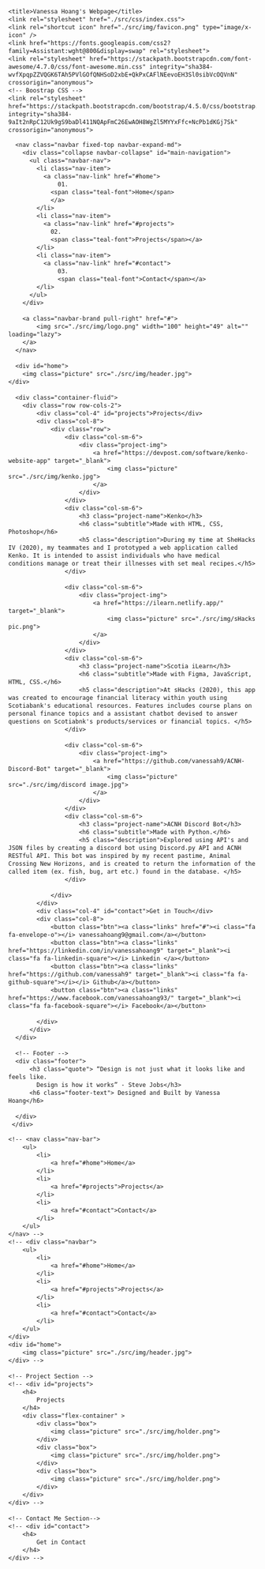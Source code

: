 <!DOCTYPE html>
<html lang="en">
<head>
    <meta charset="UTF-8">
    <meta name="viewport" content="width=device-width, initial-scale=1.0">


    <title>Vanessa Hoang's Webpage</title>
    <link rel="stylesheet" href="./src/css/index.css">
    <link rel="shortcut icon" href="./src/img/favicon.png" type="image/x-icon" />
    <link href="https://fonts.googleapis.com/css2?family=Assistant:wght@800&display=swap" rel="stylesheet">
    <link rel="stylesheet" href="https://stackpath.bootstrapcdn.com/font-awesome/4.7.0/css/font-awesome.min.css" integrity="sha384-wvfXpqpZZVQGK6TAh5PVlGOfQNHSoD2xbE+QkPxCAFlNEevoEH3Sl0sibVcOQVnN" crossorigin="anonymous">
    <!-- Boostrap CSS -->
    <link rel="stylesheet" href="https://stackpath.bootstrapcdn.com/bootstrap/4.5.0/css/bootstrap.min.css" integrity="sha384-9aIt2nRpC12Uk9gS9baDl411NQApFmC26EwAOH8WgZl5MYYxFfc+NcPb1dKGj7Sk" crossorigin="anonymous">
</head>
<body>
    <!-- <nav class="navbar fixed-top">
        <a class="navbar-brand" href="#">
          <img src="./src/img/logo.png" width="100" height="49" alt="" loading="lazy">
        </a>
        <ul>
            <li>
                <a href="#home">Home</a> 
            </li>
            <li> 
                <a href="#projects">Projects</a> 
            </li>
            <li> 
                <a href="#contact">Contact</a> 
            </li>
        </ul>
      </nav> -->

      <nav class="navbar fixed-top navbar-expand-md">
        <div class="collapse navbar-collapse" id="main-navigation">
          <ul class="navbar-nav">
            <li class="nav-item">
              <a class="nav-link" href="#home">
                  01.
                <span class="teal-font">Home</span>
                </a>
            </li>
            <li class="nav-item">
              <a class="nav-link" href="#projects">
                02.
                <span class="teal-font">Projects</span></a>
            </li>
            <li class="nav-item">
              <a class="nav-link" href="#contact">
                  03.
                  <span class="teal-font">Contact</span></a>
            </li>
          </ul>
        </div>

        <a class="navbar-brand pull-right" href="#">
            <img src="./src/img/logo.png" width="100" height="49" alt="" loading="lazy">
        </a>
      </nav>
      
      <div id="home">
        <img class="picture" src="./src/img/header.jpg">
    </div>

      <div class="container-fluid">
        <div class="row row-cols-2">
            <div class="col-4" id="projects">Projects</div>
            <div class="col-8"> 
                <div class="row">
                    <div class="col-sm-6">
                        <div class="project-img">
                            <a href="https://devpost.com/software/kenko-website-app" target="_blank">
                                <img class="picture" src="./src/img/kenko.jpg">
                            </a>
                        </div>
                    </div>
                    <div class="col-sm-6">
                        <h3 class="project-name">Kenko</h3>
                        <h6 class="subtitle">Made with HTML, CSS, Photoshop</h6>
                        <h5 class="description">During my time at SheHacks IV (2020), my teammates and I prototyped a web application called Kenko. It is intended to assist individuals who have medical conditions manage or treat their illnesses with set meal recipes.</h5>
                    </div>

                    <div class="col-sm-6">
                        <div class="project-img">
                            <a href="https://ilearn.netlify.app/" target="_blank">
                                <img class="picture" src="./src/img/sHacks pic.png">
                            </a>
                        </div>
                    </div>
                    <div class="col-sm-6">
                        <h3 class="project-name">Scotia iLearn</h3>
                        <h6 class="subtitle">Made with Figma, JavaScript, HTML, CSS.</h6>
                        <h5 class="description">At sHacks (2020), this app was created to encourage financial literacy within youth using Scotiabank's educational resources. Features includes course plans on personal finance topics and a assistant chatbot devised to answer questions on Scotiabnk's products/services or financial topics. </h5>
                    </div>

                    <div class="col-sm-6">
                        <div class="project-img">
                            <a href="https://github.com/vanessah9/ACNH-Discord-Bot" target="_blank">
                                <img class="picture" src="./src/img/discord image.jpg">
                            </a>
                        </div>
                    </div>
                    <div class="col-sm-6">
                        <h3 class="project-name">ACNH Discord Bot</h3>
                        <h6 class="subtitle">Made with Python.</h6>
                        <h5 class="description">Explored using API's and JSON files by creating a discord bot using Discord.py API and ACNH RESTful API. This bot was inspired by my recent pastime, Animal Crossing New Horizons, and is created to return the information of the called item (ex. fish, bug, art etc.) found in the database. </h5>
                    </div>

                </div>
            </div>
            <div class="col-4" id="contact">Get in Touch</div>
            <div class="col-8">
                <button class="btn"><a class="links" href="#"><i class="fa fa-envelope-o"></i> vanessahoang9@gmail.com</a></button>
                <button class="btn"><a class="links" href="https://linkedin.com/in/vanessahoang9" target="_blank"><i class="fa fa-linkedin-square"></i> Linkedin </a></button>
                <button class="btn"><a class="links" href="https://github.com/vanessah9" target="_blank"><i class="fa fa-github-square"></i></i> Github</a></button>
                <button class="btn"><a class="links" href="https://www.facebook.com/vanessahoang93/" target="_blank"><i class="fa fa-facebook-square"></i> Facebook</a></button>

            </div>
          </div>
      </div>

      <!-- Footer -->
      <div class="footer">
          <h3 class="quote"> “Design is not just what it looks like and feels like. 
            Design is how it works” - Steve Jobs</h3>
          <h6 class="footer-text"> Designed and Built by Vanessa Hoang</h6>

      </div>
     </div>

</body>
</html>


<!-- <div id="projects">
    <h4>
        Projects
    </h4>
    <div class="flex-container" >
        <div class="box">
            <img class="picture" src="./src/img/holder.png">
        </div>
        <div class="box">
            <img class="picture" src="./src/img/holder.png">
        </div>
        <div class="box">
            <img class="picture" src="./src/img/holder.png">
        </div>
    </div>
</div>  -->

<!-- 
        <h3>
            Hi I'm
            <span class="teal-font">Vanessa Hoang</span>
            a Computer Science student with a passion for 
            <span id="interest">design and technology</span> 
            attending
            <span class="teal-font"> Ryerson University</span>
            in Toronto, Canada.
        </h3> 
-->

<!-- Introduction Section -->
    <!-- <nav class="nav-bar">
        <ul>
            <li>
                <a href="#home">Home</a> 
            </li>
            <li> 
                <a href="#projects">Projects</a> 
            </li>
            <li> 
                <a href="#contact">Contact</a> 
            </li>
        </ul>
    </nav> -->
    <!-- <div class="navbar">
        <ul>
            <li>
                <a href="#home">Home</a> 
            </li>
            <li> 
                <a href="#projects">Projects</a> 
            </li>
            <li> 
                <a href="#contact">Contact</a> 
            </li>
        </ul>
    </div>
    <div id="home">
        <img class="picture" src="./src/img/header.jpg">
    </div> -->

    <!-- Project Section -->
    <!-- <div id="projects">
        <h4>
            Projects
        </h4>
        <div class="flex-container" >
            <div class="box">
                <img class="picture" src="./src/img/holder.png">
            </div>
            <div class="box">
                <img class="picture" src="./src/img/holder.png">
            </div>
            <div class="box">
                <img class="picture" src="./src/img/holder.png">
            </div>
        </div>
    </div> -->

    <!-- Contact Me Section-->
    <!-- <div id="contact">
        <h4>
            Get in Contact
        </h4>
    </div> -->
